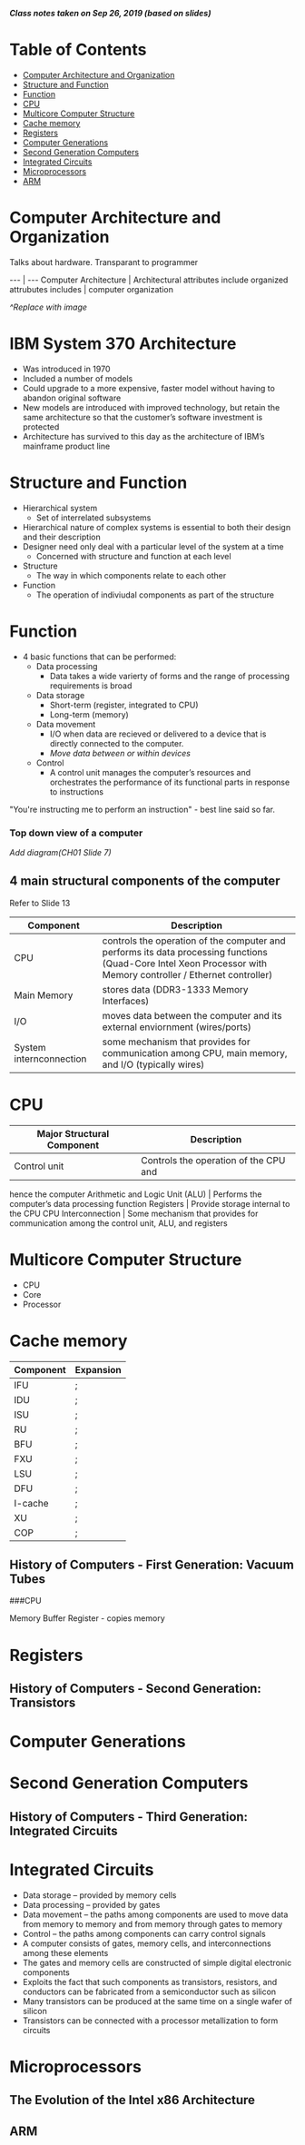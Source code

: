 ***Class notes taken on Sep 26, 2019 (based on slides)***

# Table of Contents

- [Computer Architecture and Organization](#Computer-Architecture-and-Organization)
- [Structure and Function](#Structure-and-Function)
- [Function](#Function)
- [CPU](#CPU)
- [Multicore Computer Structure](#Multicore-Computer-Structure)
- [Cache memory](#Cache-memory)
- [Registers](#Registers)
- [Computer Generations](#Computer-Generations)
- [Second Generation Computers](#Second-Generation-Computers)
- [Integrated Circuits](#Integrated-Circuits)
- [Microprocessors](#Microprocessors)
- [ARM](#ARM)

# Computer Architecture and Organization

Talks about hardware. Transparant to programmer

--- | ---
Computer Architecture | Architectural attributes include
organized attrubutes includes | computer organization

*^Replace with image*

# IBM System 370 Architecture
- Was introduced in 1970
- Included a number of models
- Could upgrade to a more expensive, faster model without having to abandon original software
- New models are introduced with improved technology, but retain the same architecture so that the customer’s software investment is protected
- Architecture has survived to this day as the architecture of IBM’s mainframe product line

# Structure and Function

- Hierarchical system
  - Set of interrelated subsystems
- Hierarchical nature of complex systems is essential to both their design and their description
- Designer need only deal with a particular level of the system at a time
  - Concerned with structure and function at each level
- Structure
  - The way in which components relate to each other
- Function
  - The operation of indiviudal components as part of the structure

# Function
- 4 basic functions that can be performed:
  - Data processing
    - Data takes a wide varierty of forms and the range of processing requirements is broad
  - Data storage
    - Short-term (register, integrated to CPU)
    - Long-term (memory)
  - Data movement
    - I/O when data are recieved or delivered to a device that is directly connected to the computer.
    - *Move data between or within devices*
  - Control
    - A control unit manages the computer’s resources and orchestrates the performance of its functional parts in response to instructions

"You're instructing me to perform an instruction" - best line said so far.

### Top down view of a computer

*Add diagram(CH01 Slide 7)*

## 4 main structural components of the computer
Refer to Slide 13

Component | Description
--------  | -----------
CPU | controls the operation of the computer and performs its data processing functions (Quad-Core Intel Xeon Processor with Memory controller / Ethernet controller)
Main Memory | stores data (DDR3-1333 Memory Interfaces)
I/O | moves data between the computer and its external enviornment (wires/ports)
System internconnection | some mechanism that provides for communication among CPU, main memory, and I/O (typically wires)

# CPU
Major Structural Component | Description
-------------------------- | -----------
Control unit | Controls the operation of the CPU and
hence the computer
Arithmetic and Logic Unit (ALU) | Performs the computer’s data processing function
Registers | Provide storage internal to the CPU
CPU Interconnection | Some mechanism that provides for communication among the control unit, ALU, and registers

# Multicore Computer Structure
- CPU
- Core
- Processor

# Cache memory
Component | Expansion
----------| ---------
IFU | ;
IDU | ;
ISU | ;
RU | ;
BFU | ;
FXU | ;
LSU | ;
DFU | ;
I-cache | ;
XU | ;
COP | ;

## History of Computers - First Generation: Vacuum Tubes

###CPU

Memory Buffer Register - copies memory

# Registers


## History of Computers - Second Generation: Transistors

# Computer Generations

# Second Generation Computers

##  History of Computers - Third Generation: Integrated Circuits

# Integrated Circuits

- Data storage – provided by memory cells
- Data processing – provided by gates
- Data movement – the paths among components are used to move data from memory to memory and from memory through gates to memory
- Control – the paths among components can carry control signals
- A computer consists of gates, memory cells, and interconnections among these elements
- The gates and memory cells are constructed of simple digital electronic components
- Exploits the fact that such components as transistors, resistors, and conductors can be fabricated from a semiconductor such as silicon
- Many transistors can be produced at the same time on a single wafer of silicon
- Transistors can be connected with a processor metallization to form circuits

# Microprocessors

## The Evolution of the Intel x86 Architecture

## ARM
